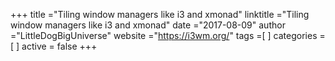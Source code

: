 +++ 
title ="Tiling window managers like i3 and xmonad" 
linktitle ="Tiling window managers like i3 and xmonad" 
date ="2017-08-09" 
author ="LittleDogBigUniverse"
website ="https://i3wm.org/" 
tags =[  ] 
categories =[  ]
active = false
+++

